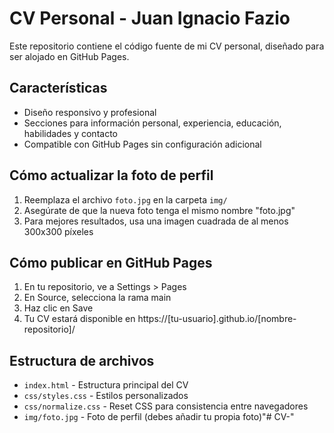 # CV Personal - Juan Ignacio Fazio

Este repositorio contiene el código fuente de mi CV personal, diseñado para ser alojado en GitHub Pages.

## Características

- Diseño responsivo y profesional
- Secciones para información personal, experiencia, educación, habilidades y contacto
- Compatible con GitHub Pages sin configuración adicional

## Cómo actualizar la foto de perfil

1. Reemplaza el archivo `foto.jpg` en la carpeta `img/`
2. Asegúrate de que la nueva foto tenga el mismo nombre "foto.jpg"
3. Para mejores resultados, usa una imagen cuadrada de al menos 300x300 píxeles

## Cómo publicar en GitHub Pages

1. En tu repositorio, ve a Settings > Pages
2. En Source, selecciona la rama main
3. Haz clic en Save
4. Tu CV estará disponible en https://[tu-usuario].github.io/[nombre-repositorio]/

## Estructura de archivos

- `index.html` - Estructura principal del CV
- `css/styles.css` - Estilos personalizados
- `css/normalize.css` - Reset CSS para consistencia entre navegadores
- `img/foto.jpg` - Foto de perfil (debes añadir tu propia foto)"# CV-" 
